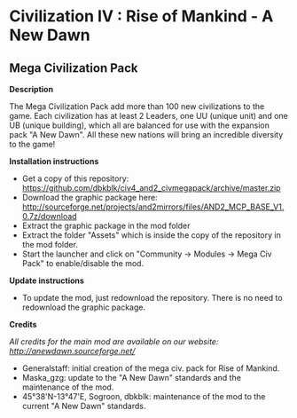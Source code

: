 # Civilization IV : Rise of Mankind - A New Dawn
## Mega Civilization Pack

**Description** 

The Mega Civilization Pack add more than 100 new civilizations to the game. Each civilization has at least 2 Leaders, one UU (unique unit) and one UB (unique building), which all are balanced for use with the expansion pack "A New Dawn". All these new nations will bring an incredible diversity to the game!

**Installation instructions**

- Get a copy of this repository: https://github.com/dbkblk/civ4_and2_civmegapack/archive/master.zip
- Download the graphic package here: http://sourceforge.net/projects/and2mirrors/files/AND2_MCP_BASE_V1.0.7z/download
- Extract the graphic package in the mod folder
- Extract the folder "Assets" which is inside the copy of the repository in the mod folder.
- Start the launcher and click on "Community -> Modules -> Mega Civ Pack" to enable/disable the mod.

**Update instructions**

- To update the mod, just redownload the repository. There is no need to redownload the graphic package.

**Credits**

_All credits for the main mod are available on our website: http://anewdawn.sourceforge.net/_

- Generalstaff: initial creation of the mega civ. pack for Rise of Mankind.
- Maska_gzg: update to the "A New Dawn" standards and the maintenance of the mod.
- 45°38'N-13°47'E, Sogroon, dbkblk: maintenance of the mod to the current "A New Dawn" standards.
